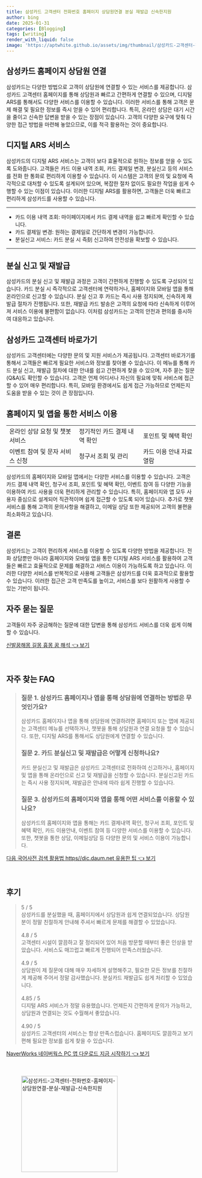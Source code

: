 ```yaml
---
title: 삼성카드 고객센터 전화번호 홈페이지 상담원연결 분실 재발급 신속한지원
author: bing
date: 2025-01-31
categories: [Blogging]
tags: [writing]
render_with_liquid: false
image: 'https://aptwhite.github.io/assets/img/thumbnail/삼성카드-고객센터-전화번호-홈페이지-상담원연결-분실-재발급-신속한지원.webp'
---
```



<h2 id='삼성카드_홈페이지_상담원_연결'>삼성카드 홈페이지 상담원 연결</h2>

<p>삼성카드는 다양한 방법으로 고객이 상담원에 연결할 수 있는 서비스를 제공합니다. 삼성카드 고객센터 홈페이지를 통해 상담원과 빠르고 간편하게 연결할 수 있으며, 디지털 ARS를 통해서도 다양한 서비스를 이용할 수 있습니다. 이러한 서비스를 통해 고객은 문제 해결 및 필요한 정보를 즉시 얻을 수 있어 편리합니다. 특히, 온라인 상담은 대기 시간을 줄이고 신속한 답변을 받을 수 있는 장점이 있습니다. 고객의 다양한 요구에 맞춰 다양한 접근 방법을 마련해 놓았으므로, 이를 적극 활용하는 것이 중요합니다.</p>

<h2 id='디지털_ARS_서비스'>디지털 ARS 서비스</h2>

<p>삼성카드의 디지털 ARS 서비스는 고객이 보다 효율적으로 원하는 정보를 얻을 수 있도록 도와줍니다. 고객들은 카드 이용 내역 조회, 카드 결제일 변경, 분실신고 등의 서비스를 전화 한 통화로 편리하게 이용할 수 있습니다. 이 시스템은 고객의 문의 및 요청에 즉각적으로 대처할 수 있도록 설계되어 있으며, 복잡한 절차 없이도 필요한 작업을 쉽게 수행할 수 있는 이점이 있습니다. 이러한 디지털 ARS를 활용하면, 고객들은 더욱 빠르고 편리하게 삼성카드를 사용할 수 있습니다.</p>

<hr />

<ul>
    <li>카드 이용 내역 조회: 마이페이지에서 카드 결제 내역을 쉽고 빠르게 확인할 수 있습니다.</li>
    <li>카드 결제일 변경: 원하는 결제일로 간단하게 변경이 가능합니다.</li>
    <li>분실신고 서비스: 카드 분실 시 즉刻 신고하여 안전성을 확보할 수 있습니다.</li>
</ul>

<hr />

<h2 id='분실_신고_및_재발급'>분실 신고 및 재발급</h2>

<p>삼성카드의 분실 신고 및 재발급 과정은 고객이 간편하게 진행할 수 있도록 구성되어 있습니다. 카드 분실 시 즉각적으로 고객센터에 연락하거나, 홈페이지와 모바일 앱을 통해 온라인으로 신고할 수 있습니다. 분실 신고 후 카드는 즉시 사용 정지되며, 신속하게 재발급 절차가 진행됩니다. 또한, 재발급 카드 발송은 고객의 요청에 따라 신속하게 이루어져 서비스 이용에 불편함이 없습니다. 이처럼 삼성카드는 고객의 안전과 편의를 중시하여 대응하고 있습니다.</p>

<h2 id='삼성카드_고객센터_바로가기'>삼성카드 고객센터 바로가기</h2>

<p>삼성카드 고객센터에는 다양한 문의 및 지원 서비스가 제공됩니다. 고객센터 바로가기를 통해서 고객들은 빠르게 필요한 서비스와 정보를 찾아볼 수 있습니다. 이 메뉴를 통해 카드 분실 신고, 재발급 절차에 대한 안내를 쉽고 간편하게 찾을 수 있으며, 자주 묻는 질문(Q&A)도 확인할 수 있습니다. 고객은 언제 어디서나 자신의 필요에 맞춰 서비스에 접근할 수 있어 매우 편리합니다. 특히, 모바일 환경에서도 쉽게 접근 가능하므로 언제든지 도움을 받을 수 있는 것이 큰 장점입니다.</p>

<h2 id='홈페이지_및_앱을_통한_서비스_이용'>홈페이지 및 앱을 통한 서비스 이용</h2>

<table>
    <tr>
        <td>온라인 상담 요청 및 챗봇 서비스</td>
        <td>정기적인 카드 결제 내역 확인</td>
        <td>포인트 및 혜택 확인</td>
    </tr>
    <tr>
        <td>이벤트 참여 및 문자 서비스 신청</td>
        <td>청구서 조회 및 관리</td>
        <td>카드 이용 안내 자료 열람</td>
    </tr>
</table>

<p>삼성카드의 홈페이지와 모바일 앱에서는 다양한 서비스를 이용할 수 있습니다. 고객은 카드 결제 내역 확인, 청구서 조회, 포인트 및 혜택 확인, 이벤트 참여 등 다양한 기능을 이용하여 카드 사용을 더욱 편리하게 관리할 수 있습니다. 특히, 홈페이지와 앱 모두 사용자 중심으로 설계되어 직관적이며 쉽게 접근할 수 있도록 되어 있습니다. 추가로 챗봇 서비스를 통해 고객의 문의사항을 해결하고, 이메일 상담 또한 제공되어 고객의 불편을 최소화하고 있습니다.</p>

<h2 id='결론'>결론</h2>

<p>삼성카드는 고객이 편리하게 서비스를 이용할 수 있도록 다양한 방법을 제공합니다. 전화 상담뿐만 아니라 홈페이지와 모바일 앱을 통한 디지털 ARS 서비스를 활용하여 고객들은 빠르고 효율적으로 문제를 해결하고 서비스 이용이 가능하도록 하고 있습니다. 이러한 다양한 서비스를 반복적으로 사용해 고객들은 삼성카드를 더욱 효과적으로 활용할 수 있습니다. 이러한 접근은 고객 만족도를 높이고, 서비스를 보다 원활하게 사용할 수 있는 기반이 됩니다.</p>

<h2 id='자주_묻는_질문'>자주 묻는 질문</h2>

<p>고객들이 자주 궁금해하는 질문에 대한 답변을 통해 삼성카드 서비스를 더욱 쉽게 이해할 수 있습니다.</p>


<p><a class="click-button" title="신발꿈해몽 길몽 흉몽 꿈 해석" href="https://aptwhite.github.io/posts/%EC%8B%A0%EB%B0%9C%EA%BF%88%ED%95%B4%EB%AA%BD-%EA%B8%B8%EB%AA%BD-%ED%9D%89%EB%AA%BD-%EA%BF%88-%ED%95%B4%EC%84%9D/" rel="dofollow">신발꿈해몽 길몽 흉몽 꿈 해석 👈 보기</a></p><br>
<h2 id='자주_찾는_FAQ'>자주 찾는 FAQ</h2>
<div itemscope="" itemtype="https://schema.org/FAQPage"> 
<blockquote> 
<div itemscope="" itemprop="mainEntity" itemtype="https://schema.org/Question"> 
<h3 itemprop="name">질문 1. 삼성카드 홈페이지나 앱을 통해 상담원에 연결하는 방법은 무엇인가요?</h3> 
<div itemscope="" itemprop="acceptedAnswer" itemtype="https://schema.org/Answer"> 
<span itemprop="text"> 
<p>삼성카드 홈페이지나 앱을 통해 상담원에 연결하려면 홈페이지 또는 앱에 제공되는 고객센터 메뉴를 선택하거나, 챗봇을 통해 상담원과 연결 요청을 할 수 있습니다. 또한, 디지털 ARS를 통해서도 상담원에게 연결할 수 있습니다.</p> 
</span> 
</div> 
</div> 
<div itemscope="" itemprop="mainEntity" itemtype="https://schema.org/Question"> 
<h3 itemprop="name">질문 2. 카드 분실신고 및 재발급은 어떻게 신청하나요?</h3> 
<div itemscope="" itemprop="acceptedAnswer" itemtype="https://schema.org/Answer"> 
<span itemprop="text"> 
<p>카드 분실신고 및 재발급은 삼성카드 고객센터로 전화하여 신고하거나, 홈페이지 및 앱을 통해 온라인으로 신고 및 재발급을 신청할 수 있습니다. 분실신고된 카드는 즉시 사용 정지되며, 재발급은 안내에 따라 쉽게 진행할 수 있습니다.</p> 
</span> 
</div> 
</div> 
<div itemscope="" itemprop="mainEntity" itemtype="https://schema.org/Question"> 
<h3 itemprop="name">질문 3. 삼성카드의 홈페이지와 앱을 통해 어떤 서비스를 이용할 수 있나요?</h3> 
<div itemscope="" itemprop="acceptedAnswer" itemtype="https://schema.org/Answer"> 
<span itemprop="text"> 
<p>삼성카드의 홈페이지와 앱을 통해는 카드 결제내역 확인, 청구서 조회, 포인트 및 혜택 확인, 카드 이용안내, 이벤트 참여 등 다양한 서비스를 이용할 수 있습니다. 또한, 챗봇을 통한 상담, 이메일상담 등 다양한 문의 및 서비스 이용이 가능합니다.</p> 
</span> 
</div> 
</div> 
</blockquote> 
</div>
<p><a class="click-button" title="다음 국어사전 검색 활용법 https//dic.daum.net 유용한 팁" href="https://aptwhite.github.io/posts/%EB%8B%A4%EC%9D%8C-%EA%B5%AD%EC%96%B4%EC%82%AC%EC%A0%84-%EA%B2%80%EC%83%89-%ED%99%9C%EC%9A%A9%EB%B2%95-httpsdic.daum.net-%EC%9C%A0%EC%9A%A9%ED%95%9C-%ED%8C%81/" rel="dofollow">다음 국어사전 검색 활용법 https//dic.daum.net 유용한 팁 👈 보기</a></p><br>
<h2 id='후기'>후기</h2>
<div itemscope itemtype="https://schema.org/Product">
  <blockquote>
  <div itemprop="review" itemscope itemtype="https://schema.org/Review">
      <div itemprop="reviewRating" itemscope itemtype="https://schema.org/Rating"> <span itemprop="ratingValue">5</span> / <span itemprop="bestRating">5</span> </div>
      <span itemprop="reviewBody">삼성카드를 분실했을 때, 홈페이지에서 상담원과 쉽게 연결되었습니다. 상담원 분이 정말 친절하게 안내해 주셔서 빠르게 문제를 해결할 수 있었습니다.</span>
  </div>
  <br>
  <div itemprop="review" itemscope itemtype="https://schema.org/Review">
      <div itemprop="reviewRating" itemscope itemtype="https://schema.org/Rating"> <span itemprop="ratingValue">4.8</span> / <span itemprop="bestRating">5</span> </div>
      <span itemprop="reviewBody">고객센터 시설이 깔끔하고 잘 정리되어 있어 처음 방문할 때부터 좋은 인상을 받았습니다. 서비스도 매끄럽고 빠르게 진행되어 만족스러웠습니다.</span>
  </div>
  <br>
  <div itemprop="review" itemscope itemtype="https://schema.org/Review">
      <div itemprop="reviewRating" itemscope itemtype="https://schema.org/Rating"> <span itemprop="ratingValue">4.9</span> / <span itemprop="bestRating">5</span> </div>
      <span itemprop="reviewBody">상담원이 제 질문에 대해 매우 자세하게 설명해주고, 필요한 모든 정보를 친절하게 제공해 주어서 정말 감사했습니다. 분실카드 재발급도 쉽게 처리할 수 있었습니다.</span>
  </div>
  <br>
  <div itemprop="review" itemscope itemtype="https://schema.org/Review">
      <div itemprop="reviewRating" itemscope itemtype="https://schema.org/Rating"> <span itemprop="ratingValue">4.85</span> / <span itemprop="bestRating">5</span> </div>
      <span itemprop="reviewBody">디지털 ARS 서비스가 정말 유용했습니다. 언제든지 간편하게 문의가 가능하고, 상담원과 연결되는 것도 수월해서 좋았습니다.</span>
  </div>
  <br>
  <div itemprop="review" itemscope itemtype="https://schema.org/Review">
      <div itemprop="reviewRating" itemscope itemtype="https://schema.org/Rating"> <span itemprop="ratingValue">4.90</span> / <span itemprop="bestRating">5</span> </div>
      <span itemprop="reviewBody">삼성카드 고객센터의 서비스는 항상 만족스럽습니다. 홈페이지도 깔끔하고 보기 편해 필요한 정보를 쉽게 찾을 수 있습니다.</span>
  </div>
  </blockquote>
</div>
<p><a class="click-button" title="NaverWorks 네이버웍스 PC 앱 다운로드 지금 시작하기" href="https://aptwhite.github.io/posts/NaverWorks-%EB%84%A4%EC%9D%B4%EB%B2%84%EC%9B%8D%EC%8A%A4-PC-%EC%95%B1-%EB%8B%A4%EC%9A%B4%EB%A1%9C%EB%93%9C-%EC%A7%80%EA%B8%88-%EC%8B%9C%EC%9E%91%ED%95%98%EA%B8%B0/" rel="dofollow">NaverWorks 네이버웍스 PC 앱 다운로드 지금 시작하기 👈 보기</a></p><br>
<figure class="image"><img src="https://aptwhite.github.io/assets/img/thumbnail/삼성카드-고객센터-전화번호-홈페이지-상담원연결-분실-재발급-신속한지원.webp" alt="삼성카드-고객센터-전화번호-홈페이지-상담원연결-분실-재발급-신속한지원" width="256" height="256"></figure>